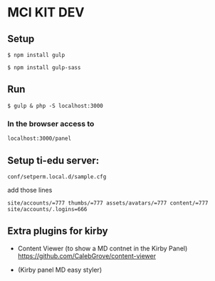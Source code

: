 # MCI KIT DEV

## Setup

``$ npm install gulp``

``$ npm install gulp-sass``


## Run

``$ gulp & php -S localhost:3000``

### In the browser access to

``localhost:3000/panel``


## Setup ti-edu server:

``conf/setperm.local.d/sample.cfg``

add those lines

``
site/accounts/=777
thumbs/=777
assets/avatars/=777
content/=777
site/accounts/.logins=666
``


## Extra plugins for kirby

- Content Viewer (to show a MD contnet in the Kirby Panel)
	https://github.com/CalebGrove/content-viewer

- (Kirby panel MD easy styler)